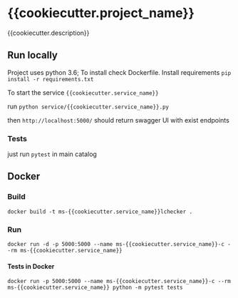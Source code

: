 # {{cookiecutter.project_name}}

{{cookiecutter.description}}

## Run locally
Project uses python 3.6; To install check Dockerfile.
Install requirements
`pip install -r requirements.txt`

To start the service `{{cookiecutter.service_name}}`

run `python service/{{cookiecutter.service_name}}.py`

then `http://localhost:5000/` should return swagger UI with exist endpoints 

### Tests

just run `pytest` in main catalog


## Docker
### Build
`docker build -t ms-{{cookiecutter.service_name}}lchecker .`

### Run
`docker run -d -p 5000:5000 --name ms-{{cookiecutter.service_name}}-c --rm ms-{{cookiecutter.service_name}}`

#### Tests in Docker
`docker run -p 5000:5000 --name ms-{{cookiecutter.service_name}}-c --rm ms-{{cookiecutter.service_name}} python -m pytest tests`
